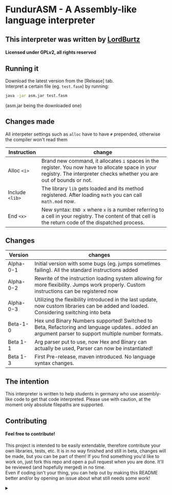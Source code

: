 # FundurASM - A Assembly-like language interpreter
## This interpreter was written by [LordBurtz](https://github.com/Lordburtz)
#### Licensed under GPLv2, all rights reserved

## Running it
Download the latest version from the [Release] tab.  
Interpret a certain file (eg. `test.fasm`) by running:
```bash
java -jar asm.jar test.fasm
```
(asm.jar being the downloaded one)

## Changes made
All interpeter settings such as `alloc` have to have `#` prepended, otherwise the compiler won't read them

| Instruction     | change                                                                                                                                                                    |
|-----------------|---------------------------------------------------------------------------------------------------------------------------------------------------------------------------|
| Alloc `<i>`     | Brand new command, it allocates `i` spaces in the register. You now have to allocate space in your registry. The interpreter checks whether you are out of bounds or not. |
| Include `<lib>` | The library `lib` gets loaded and its method registered. After loading `math` you can call `math.mod` now.                                                                | 
| End `<x>`       | New syntax: `END x` where `x` is a number referring to a cell in your registry. The content of that cell is the return code of the dispatched process.                    |

## Changes
| Version   | changes                                                                                                                                             |
|-----------|-----------------------------------------------------------------------------------------------------------------------------------------------------|
| Alpha-0-1 | Initial version with some bugs (eg. jumps sometimes failing). All the standard instructions added                                                   |
| Alpha-0-2 | Rewrite of the instruction loading system allowing for more flexibility. Jumps work properly. Custom instructions can be registered now             |
| Alpha-0-3 | Utilizing the flexibility introduced in the last update, now custom libraries can be added and loaded. Considering switching into beta              |
| Beta-1-0  | Hex und Binary Numbers supported! Switched to Beta, Refactoring and language updates.. added an argument parser to support multiple number formats. |
| Beta 1-1  | Arg parser put to use, now Hex and Binary can actually be used, Parser can now be instantiated!                                                     |
 | Beta 1-3  | First Pre-release, maven introduced. No language syntax changes.                                                                                    |

## The intention
This interpreter is written to help students in germany who use assembly-like code to get that code interpreted.
Please use with caution, at the moment only absolute filepaths are supported.

## Contributing
#### Feel free to contribute!
This project is intended to be easily extendable, therefore contribute your own libraries, tests, etc.
It is in no way finished and still in beta, changes will be made, but you can be part of them!
If you find something you'd like to work on, just fork this repo and open a pull request when you are done.
It'll be reviewed (and hopefully merged) in no time.  
Even if coding isn't your thing, you can help out by making this README better and/or by opening an issue 
about what still needs some work!  

<details>
  <summary></summary>
    Any% glitchless speedrun, interpreter & parser finished @2.29h
</details>